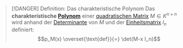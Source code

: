 > [!DANGER] Definition: Das charakteristische Polynom
> Das **charakteristische [Polynom](../../../Analysis/Polynome/Polynom.md)** einer [quadratischen Matrix](Quadratische%20Matrix.md) $M\in K^{n\times n}$ wird anhand der [Determinante](../Determinanten/Determinante.md) von $M$ und der [Einheitsmatrix](Einheitsmatrix.md) $I_n$ definiert:
> $$p_M(x) \overset{\text{def}}{=} \det(M-x I_n)$$